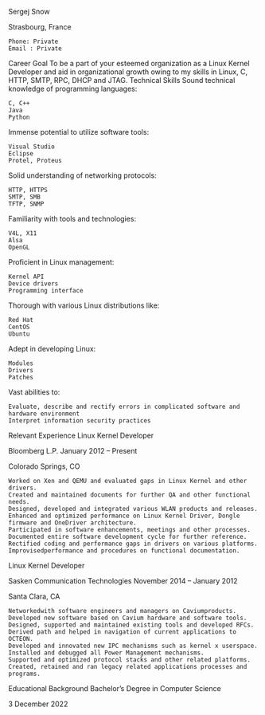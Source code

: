 Sergej Snow

Strasbourg, France

    Phone: Private
    Email : Private

Career Goal
To be a part of your esteemed organization as a Linux Kernel Developer and aid in organizational growth owing to my skills in Linux, C, HTTP, SMTP, RPC, DHCP and JTAG.
Technical Skills
Sound technical knowledge of programming languages:

    C, C++
    Java
    Python

Immense potential to utilize software tools:

    Visual Studio
    Eclipse
    Protel, Proteus

Solid understanding of networking protocols:

    HTTP, HTTPS
    SMTP, SMB
    TFTP, SNMP

Familiarity with tools and technologies:

    V4L, X11
    Alsa
    OpenGL

Proficient in Linux management:

    Kernel API
    Device drivers
    Programming interface

Thorough with various Linux distributions like:

    Red Hat
    CentOS
    Ubuntu

Adept in developing Linux:

    Modules
    Drivers
    Patches

Vast abilities to:

    Evaluate, describe and rectify errors in complicated software and hardware environment
    Interpret information security practices

Relevant Experience
Linux Kernel Developer

Bloomberg L.P.
January 2012 – Present

Colorado Springs, CO

    Worked on Xen and QEMU and evaluated gaps in Linux Kernel and other drivers.
    Created and maintained documents for further QA and other functional needs.
    Designed, developed and integrated various WLAN products and releases.
    Enhanced and optimized performance on Linux Kernel Driver, Dongle firmware and OneDriver architecture.
    Participated in software enhancements, meetings and other processes.
    Documented entire software development cycle for further reference.
    Rectified coding and performance gaps in drivers on various platforms.
    Improvisedperformance and procedures on functional documentation.

Linux Kernel Developer

Sasken Communication Technologies
November 2014 – January 2012

Santa Clara, CA

    Networkedwith software engineers and managers on Caviumproducts.
    Developed new software based on Cavium hardware and software tools.
    Designed, supported and maintained existing tools and developed RFCs.
    Derived path and helped in navigation of current applications to OCTEON.
    Developed and innovated new IPC mechanisms such as kernel x userspace.
    Installed and debugged all Power Management mechanisms.
    Supported and optimized protocol stacks and other related platforms.
    Created, retained and ran legacy related applications processes and programs.

Educational Background
Bachelor’s Degree in Computer Science

3 December 2022